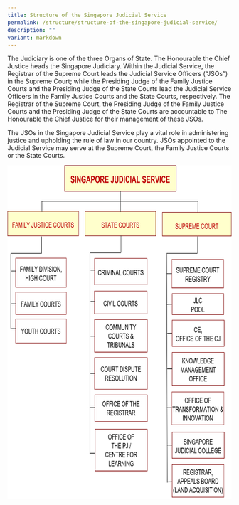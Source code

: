 ```yaml
---
title: Structure of the Singapore Judicial Service
permalink: /structure/structure-of-the-singapore-judicial-service/
description: ""
variant: markdown
---
```

The Judiciary is one of the three Organs of State. The Honourable the Chief Justice heads the Singapore Judiciary. Within the Judicial Service, the Registrar of the Supreme Court leads the Judicial Service Officers (“JSOs”) in the Supreme Court; while the Presiding Judge of the Family Justice Courts and the Presiding Judge of the State Courts lead the Judicial Service Officers in the Family Justice Courts and the State Courts, respectively. The Registrar of the Supreme Court, the Presiding Judge of the Family Justice Courts and the Presiding Judge of the State Courts are accountable to The Honourable the Chief Justice for their management of these JSOs.

The JSOs in the Singapore Judicial Service play a vital role in administering justice and upholding the rule of law in our country. JSOs appointed to the Judicial Service may serve at the Supreme Court, the Family Justice Courts or the State Courts.

<img src="/images/org%20chart/js%20org%20chart_sep22.png" style="width:800px;
            height:750px;">